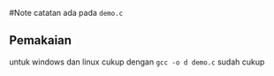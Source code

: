 #Note
catatan ada pada `demo.c`

## Pemakaian

untuk windows dan linux cukup dengan `gcc -o d demo.c` sudah cukup
